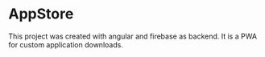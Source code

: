 # AppStore

This project was created with angular and firebase as backend. It is a PWA for custom application downloads.
